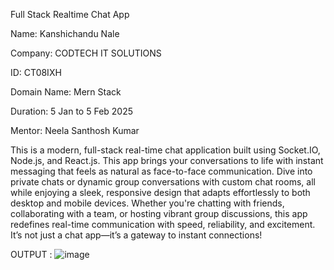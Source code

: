 Full Stack Realtime Chat App

Name: Kanshichandu Nale

Company: CODTECH IT SOLUTIONS

ID: CT08IXH

Domain Name: Mern Stack

Duration: 5 Jan to 5 Feb 2025

Mentor: Neela Santhosh Kumar

This is a modern, full-stack real-time chat application built using Socket.IO, Node.js, and React.js. This app brings your conversations to life with instant messaging that feels as natural as face-to-face communication. Dive into private chats or dynamic group conversations with custom chat rooms, all while enjoying a sleek, responsive design that adapts effortlessly to both desktop and mobile devices.
Whether you're chatting with friends, collaborating with a team, or hosting vibrant group discussions, this app redefines real-time communication with speed, reliability, and excitement. It’s not just a chat app—it’s a gateway to instant connections!

OUTPUT : ![image](https://github.com/user-attachments/assets/c7c24413-7c29-455f-8c24-f5e3e44ce671)
